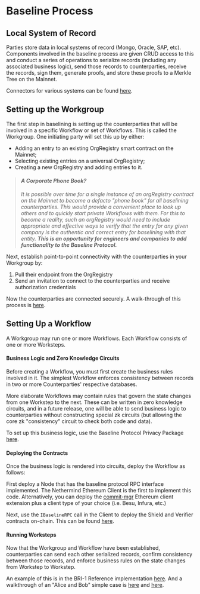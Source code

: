 # Baseline Process

## Local System of Record <a id="local-system-of-record"></a>

Parties store data in local systems of record \(Mongo, Oracle, SAP, etc\). Components involved in the baseline process are given CRUD access to this and conduct a series of operations to serialize records \(including any associated business logic\), send those records to counterparties, receive the records, sign them, generate proofs, and store these proofs to a Merkle Tree on the Mainnet. 

Connectors for various systems can be found [here](https://github.com/ethereum-oasis/baseline/tree/master/examples/bri-1/lib).

## Setting up the Workgroup <a id="setting-up-the-workgroup-and-sending-messages-to-counterparties"></a>

The first step in baselining is setting up the counterparties that will be involved in a specific Workflow or set of Workflows. This is called the Workgroup. One initiating party will set this up by either:

* Adding an entry to an existing OrgRegistry smart contract on the Mainnet;
* Selecting existing entries on a universal OrgRegistry;
* Creating a new OrgRegistry and adding entries to it.

> #### _A Corporate Phone Book?_
>
> _It is possible over time for a single instance of an orgRegistry contract on the Mainnet to become a defacto "phone book" for all baselining counterparties. This would provide a convenient place to look up others and to quickly start private Workflows with them. For this to become a reality, such an orgRegistry would need to include appropriate and effective ways to verify that the entry for any given company is the authentic and correct entry for baselining with that entity. **This is an opportunity for engineers and companies to add functionality to the Baseline Protocol.**_

Next, establish point-to-point connectivity with the counterparties in your Workgroup by:

1. Pull their endpoint from the OrgRegistry
2. Send an invitation to connect to the counterparties and receive authorization credentials

Now the counterparties are connected securely.  A walk-through of this process is [here](https://youtu.be/ZgaAcQvoD_8). 

## Setting Up a Workflow

A Workgroup may run one or more Workflows. Each Workflow consists of one or more Worksteps. 

#### Business Logic and Zero Knowledge Circuits

Before creating a Workflow, you must first create the business rules involved in it. The simplest Workflow enforces consistency between records in two or more Counterparties' respective databases. 

More elaborate Workflows may contain rules that govern the state changes from one Workstep to the next.  These can be written in zero knowledge circuits, and in a future release, one will be able to send business logic to counterparties without constructing special zk circuits \(but allowing the core zk "consistency" circuit to check both code and data\). 

To set up this business logic, use the Baseline Protocol Privacy Package [here](https://github.com/ethereum-oasis/baseline/tree/master/core/privacy).

#### Deploying the Contracts

Once the business logic is rendered into circuits, deploy the Workflow as follows: 

First deploy a Node that has the baseline protocol RPC interface implemented. The Nethermind Ethereum Client is the first to implement this code. Alternatively, you can deploy the [commit-mgr](https://github.com/ethereum-oasis/baseline/tree/master/examples/bri-2/commit-mgr) Ethereum client extension plus a client type of your choice (i.e. Besu, Infura, etc.)

Next, use the `IBaselineRPC` call in the Client to deploy the Shield and Verifier contracts on-chain. This can be found [here](https://github.com/ethereum-oasis/baseline/tree/master/core/api). 

#### Running Worksteps

Now that the Workgroup and Workflow have been established, counterparties can send each other serialized records, confirm consistency between those records, and enforce business rules on the state changes from Workstep to Workstep.

An example of this is in the BRI-1 Reference implementation [here](https://github.com/ethereum-oasis/baseline/tree/master/examples/bri-1). And a walkthrough of an "Alice and Bob" simple case is [here](https://youtu.be/2WXvTHR4_7Q) and [here](https://youtu.be/R0AEww6fKLk).

